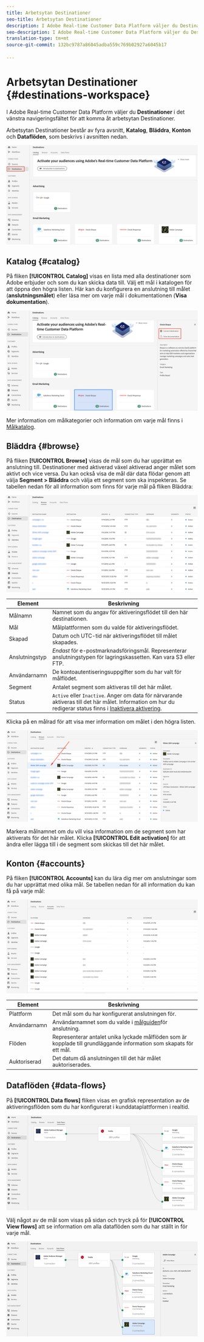```yaml
---
title: Arbetsytan Destinationer
seo-title: Arbetsytan Destinationer
description: I Adobe Real-time Customer Data Platform väljer du Destinationer i det vänstra navigeringsfältet för att komma åt målarbetsytan.
seo-description: I Adobe Real-time Customer Data Platform väljer du Destinationer i det vänstra navigeringsfältet för att komma åt målarbetsytan.
translation-type: tm+mt
source-git-commit: 132bc9787a86045adba559c769b02927a6045b17

---
```



# Arbetsytan Destinationer {#destinations-workspace}

I Adobe Real-time Customer Data Platform väljer du **Destinationer** i det vänstra navigeringsfältet för att komma åt arbetsytan Destinationer.

Arbetsytan Destinationer består av fyra avsnitt, **Katalog**, **Bläddra**, **Konton** och **Dataflöden**, som beskrivs i avsnitten nedan.

![Destinationer - översikt](/help/rtcdp/destinations/assets/destinations-overview.png)

## Katalog {#catalog}

På fliken **[!UICONTROL Catalog]** visas en lista med alla destinationer som Adobe erbjuder och som du kan skicka data till. Välj ett mål i katalogen för att öppna den högra listen. Här kan du konfigurera en anslutning till målet (**anslutningsmålet**) eller läsa mer om varje mål i dokumentationen (**Visa dokumentation**).

![Alternativ för målkatalog](/help/rtcdp/destinations/assets/destination-ui-catalog-options.png)

Mer information om målkategorier och information om varje mål finns i [Målkatalog](/help/rtcdp/destinations/destinations-catalog.md).

## Bläddra {#browse}

På fliken **[!UICONTROL Browse]** visas de mål som du har upprättat en anslutning till. Destinationer med aktiverad växel aktiverad anger målet som aktivt och vice versa. Du kan också visa de mål där data flödar genom att välja **Segment > Bläddra** och välja ett segment som ska inspekteras. Se tabellen nedan för all information som finns för varje mål på fliken Bläddra:

![Fliken Bläddra](/help/rtcdp/destinations/assets/browse-tab.png)

| Element | Beskrivning |
---------|----------
| Målnamn | Namnet som du angav för aktiveringsflödet till den här destinationen. |
| Mål | Målplattformen som du valde för aktiveringsflödet. |
| Skapad | Datum och UTC-tid när aktiveringsflödet till målet skapades. |
| Anslutningstyp | *Endast* för e-postmarknadsföringsmål. Representerar anslutningstypen för lagringskassetten. Kan vara S3 eller FTP. |
| Användarnamn | De kontoautentiseringsuppgifter som du har valt för målflödet. |
| Segment | Antalet segment som aktiveras till det här målet. |
| Status | `Active` eller `Inactive`. Anger om data för närvarande aktiveras till det här målet. Information om hur du redigerar status finns i [Inaktivera aktivering](/help/rtcdp/destinations/activate-destinations.md#disable-activation). |

Klicka på en målrad för att visa mer information om målet i den högra listen.

![Klicka på målraden](/help/rtcdp/destinations/assets/click-destination-row.png)

Markera målnamnet om du vill visa information om de segment som har aktiverats för det här målet. Klicka **[!UICONTROL Edit activation]** för att ändra eller lägga till i de segment som skickas till det här målet.

## Konton {#accounts}

På fliken **[!UICONTROL Accounts]** kan du lära dig mer om anslutningar som du har upprättat med olika mål. Se tabellen nedan för all information du kan få på varje mål:

![Fliken Konton](/help/rtcdp/destinations/assets/accounts-tab.png)

| Element | Beskrivning |
---------|----------
| Plattform | Det mål som du har konfigurerat anslutningen för. |
| Användarnamn | Användarnamnet som du valde i [målguiden](/help/rtcdp/destinations/email-marketing-destinations.md#connect-destination)för anslutning. |
| Flöden | Representerar antalet unika lyckade målflöden som är kopplade till grundläggande information som skapats för ett mål. |
| Auktoriserad | Det datum då anslutningen till det här målet auktoriserades. |

## Dataflöden {#data-flows}

På **[!UICONTROL Data flows]** fliken visas en grafisk representation av de aktiveringsflöden som du har konfigurerat i kunddataplattformen i realtid.

![Data-flows1](/help/rtcdp/destinations/assets/data-flows1.png)

Välj något av de mål som visas på sidan och tryck på för **[!UICONTROL View flows]** att se information om alla dataflöden som du har ställt in för varje mål.

![Data-flows2](/help/rtcdp/destinations/assets/data-flows2.png)